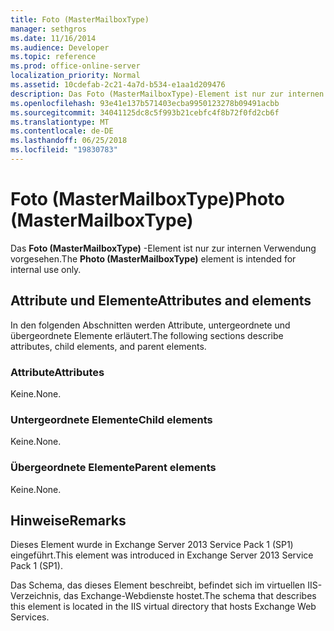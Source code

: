 ```yaml
---
title: Foto (MasterMailboxType)
manager: sethgros
ms.date: 11/16/2014
ms.audience: Developer
ms.topic: reference
ms.prod: office-online-server
localization_priority: Normal
ms.assetid: 10cdefab-2c21-4a7d-b534-e1aa1d209476
description: Das Foto (MasterMailboxType)-Element ist nur zur internen Verwendung vorgesehen.
ms.openlocfilehash: 93e41e137b571403ecba9950123278b09491acbb
ms.sourcegitcommit: 34041125dc8c5f993b21cebfc4f8b72f0fd2cb6f
ms.translationtype: MT
ms.contentlocale: de-DE
ms.lasthandoff: 06/25/2018
ms.locfileid: "19830783"
---
```

# <a name="photo-mastermailboxtype"></a><span data-ttu-id="19d77-103">Foto (MasterMailboxType)</span><span class="sxs-lookup"><span data-stu-id="19d77-103">Photo (MasterMailboxType)</span></span>

<span data-ttu-id="19d77-104">Das **Foto (MasterMailboxType)** -Element ist nur zur internen Verwendung vorgesehen.</span><span class="sxs-lookup"><span data-stu-id="19d77-104">The **Photo (MasterMailboxType)** element is intended for internal use only.</span></span> 

## <a name="attributes-and-elements"></a><span data-ttu-id="19d77-105">Attribute und Elemente</span><span class="sxs-lookup"><span data-stu-id="19d77-105">Attributes and elements</span></span>

<span data-ttu-id="19d77-106">In den folgenden Abschnitten werden Attribute, untergeordnete und übergeordnete Elemente erläutert.</span><span class="sxs-lookup"><span data-stu-id="19d77-106">The following sections describe attributes, child elements, and parent elements.</span></span>
  
### <a name="attributes"></a><span data-ttu-id="19d77-107">Attribute</span><span class="sxs-lookup"><span data-stu-id="19d77-107">Attributes</span></span>

<span data-ttu-id="19d77-108">Keine.</span><span class="sxs-lookup"><span data-stu-id="19d77-108">None.</span></span>
  
### <a name="child-elements"></a><span data-ttu-id="19d77-109">Untergeordnete Elemente</span><span class="sxs-lookup"><span data-stu-id="19d77-109">Child elements</span></span>

<span data-ttu-id="19d77-110">Keine.</span><span class="sxs-lookup"><span data-stu-id="19d77-110">None.</span></span>
  
### <a name="parent-elements"></a><span data-ttu-id="19d77-111">Übergeordnete Elemente</span><span class="sxs-lookup"><span data-stu-id="19d77-111">Parent elements</span></span>

<span data-ttu-id="19d77-112">Keine.</span><span class="sxs-lookup"><span data-stu-id="19d77-112">None.</span></span>
  
## <a name="remarks"></a><span data-ttu-id="19d77-113">Hinweise</span><span class="sxs-lookup"><span data-stu-id="19d77-113">Remarks</span></span>

<span data-ttu-id="19d77-114">Dieses Element wurde in Exchange Server 2013 Service Pack 1 (SP1) eingeführt.</span><span class="sxs-lookup"><span data-stu-id="19d77-114">This element was introduced in Exchange Server 2013 Service Pack 1 (SP1).</span></span>
  
<span data-ttu-id="19d77-115">Das Schema, das dieses Element beschreibt, befindet sich im virtuellen IIS-Verzeichnis, das Exchange-Webdienste hostet.</span><span class="sxs-lookup"><span data-stu-id="19d77-115">The schema that describes this element is located in the IIS virtual directory that hosts Exchange Web Services.</span></span>
  

